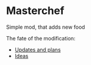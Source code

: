 # Masterchef
Simple mod, that adds new food

The fate of the modification:
- [Updates and plans](https://trello.com/b/o6ZhCuJx/masterchef-%D0%BE%D0%B1%D0%BD%D0%BE%D0%B2%D0%BB%D0%B5%D0%BD%D0%B8%D1%8F-%D0%B8-%D0%BF%D0%BB%D0%B0%D0%BD%D1%8B)
- [Ideas](https://trello.com/b/zqO16DDS/masterchef-%D0%B8%D0%B4%D0%B5%D0%B8)
